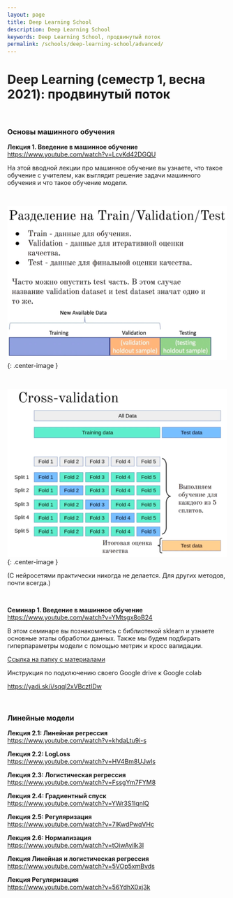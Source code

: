 ```yaml
---
layout: page
title: Deep Learning School
description: Deep Learning School
keywords: Deep Learning School, продвинутый поток
permalink: /schools/deep-learning-school/advanced/
---
```


# Deep Learning (семестр 1, весна 2021): продвинутый поток

<br/>

### Основы машинного обучения

**Лекция 1. Введение в машинное обучение**  
https://www.youtube.com/watch?v=LcvKd42DGQU

На этой вводной лекции про машинное обучение вы узнаете, что такое обучение с учителем, как выглядит решение задачи машинного обучения и что такое обучение модели.

<br/>

![Лекция 1. Введение в машинное обучение - разделение на Train / Validation / Test ](/img/schools/deep-learning-school/lecture-01-pic-01.png 'Лекция 1. Введение в машинное обучение - разделение на Train / Validation / Test'){: .center-image }

<br/>

![Лекция 1. Введение в машинное обучение - Cross-validation](/img/schools/deep-learning-school/lecture-01-pic-02.png 'Лекция 1. Введение в машинное обучение - Cross-validation'){: .center-image }

(С нейросетями практически никогда не делается. Для других методов, почти всегда.)

<br/>

**Семинар 1. Введение в машинное обучение**  
https://www.youtube.com/watch?v=YMtsgx8oB24

В этом семинаре вы познакомитесь с библиотекой sklearn и узнаете основные этапы обработки данных. Также мы будем подбирать гиперпараметры модели с помощью метрик и кросс валидации.

[Ссылка на папку с материалами](https://drive.google.com/drive/folders/1VtuJtgZx4N8CYMiiV7PaKXo2J-PYSwuK)

Инструкция по подключению своего Google drive к Google colab

https://yadi.sk/i/sqqI2xVBcztIDw

<br/>

### Линейные модели

**Лекция 2.1: Линейная регрессия**  
https://www.youtube.com/watch?v=khdaLtu9i-s

**Лекция 2.2: LogLoss**  
https://www.youtube.com/watch?v=HV4Bm8UJwIs

**Лекция 2.3: Логистическая регрессия**  
https://www.youtube.com/watch?v=FssgYm7FYM8

**Лекция 2.4: Градиентный спуск**  
https://www.youtube.com/watch?v=YWr3S1IqnlQ

**Лекция 2.5: Регуляризация**  
https://www.youtube.com/watch?v=7lKwdPwqVHc

**Лекция 2.6: Нормализация**  
https://www.youtube.com/watch?v=tOiwAyilk3I

**Лекция Линейная и логистическая регрессия**  
https://www.youtube.com/watch?v=5VOp5xmBvds

**Лекция Регуляризация**  
https://www.youtube.com/watch?v=56YdhX0xj3k
